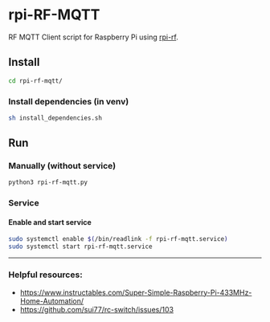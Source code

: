 # rpi-RF-MQTT

RF MQTT Client script for Raspberry Pi using [rpi-rf](https://github.com/milaq/rpi-rf).

## Install

```sh
cd rpi-rf-mqtt/
```

### Install dependencies (in venv)

```sh
sh install_dependencies.sh
```

## Run

### Manually (without service)

```sh
python3 rpi-rf-mqtt.py
```

### Service

#### Enable and start service

```sh
sudo systemctl enable $(/bin/readlink -f rpi-rf-mqtt.service)
sudo systemctl start rpi-rf-mqtt.service
```

---

### Helpful resources:

* https://www.instructables.com/Super-Simple-Raspberry-Pi-433MHz-Home-Automation/
* https://github.com/sui77/rc-switch/issues/103
